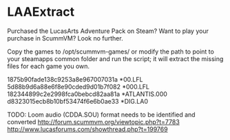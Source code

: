 LAAExtract
==========

Purchased the LucasArts Adventure Pack on Steam? Want to play your purchase in ScummVM? Look no further.

Copy the games to /opt/scummvm-games/ or modify the path to point to your steamapps common folder and run the script; it will extract the missing files for each game you own.

1875b90fade138c9253a8e967007031a *00.LFL
5d88b9d6a88e6f8e90cded9d01b7f082 *000.LFL
182344899c2e2998fca0bebcd82aa81a *ATLANTIS.000
d8323015ecb8b10bf53474f6e6b0ae33 *DIG.LA0

TODO: 
Loom audio (CDDA.SOU) format needs to be identified and converted
http://forum.scummvm.org/viewtopic.php?t=7783
http://www.lucasforums.com/showthread.php?t=199769
